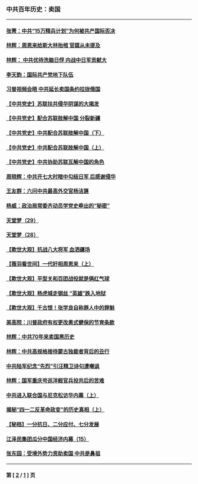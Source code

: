 ### 中共百年历史：卖国
---
#### [张菁：中共“15万精兵计划”为何被共产国际否决](../../pages/nf1176117/n13967677.md?06060430) 
#### [林辉：周恩来给斯大林抬棺 官媒从未提及](../../pages/nf1176117/n13961173.md?06060430) 
#### [林辉： 中共优待洗脑日俘 内战中日军贡献大](../../pages/nf1176117/n13624644.md?06060430) 
#### [李天韵：国际共产党地下队伍](../../pages/nf1176117/n13611808.md?06060430) 
#### [习普视频会晤 中共延长卖国条约拉拢俄国](../../pages/nf1176117/n13060971.md?06060430) 
#### [【中共党史】苏联扶共侵华阴谋的大揭发](../../pages/nf1176117/n13056050.md?06060430) 
#### [【中共党史】配合苏联肢解中国 分裂新疆](../../pages/nf1176117/n13040700.md?06060430) 
#### [【中共党史】中共配合苏联肢解中国（下）](../../pages/nf1176117/n13035660.md?06060430) 
#### [【中共党史】中共配合苏联肢解中国（上）](../../pages/nf1176117/n13030262.md?06060430) 
#### [【中共党史】中共协助苏联瓦解中国的角色](../../pages/nf1176117/n13018109.md?06060430) 
#### [周晓辉：中共开七大时暗中勾结日军 后感谢侵华](../../pages/nf1176117/n12921960.md?06060430) 
#### [王友群：六问中共最高外交官杨洁篪](../../pages/nf1176117/n12836495.md?06060430) 
#### [杨威：政治局常委齐动员学党史牵出的“秘密”](../../pages/nf1176117/n12764642.md?06060430) 
#### [天堂梦（29）](../../pages/nf1176117/n12408465.md?06060430) 
#### [天堂梦（28）](../../pages/nf1176117/n12408309.md?06060430) 
#### [【欺世大观】抗战八大将军 血洒疆场](../../pages/nf1176117/n12357044.md?06060430) 
#### [【薇羽看世间】一代奸相周恩来（上）](../../pages/nf1176117/n12401109.md?06060430) 
#### [【欺世大观】平型关和百团战役就是俩红气球](../../pages/nf1176117/n12359157.md?06060430) 
#### [【欺世大观】杨虎城走钢丝 “英雄”跌入地狱](../../pages/nf1176117/n12358840.md?06060430) 
#### [【欺世大观】千古恨！张学良自称罪人中的罪魁](../../pages/nf1176117/n12358629.md?06060430) 
#### [美高院：川普政府有权更改奥式健保的节育条款](../../pages/nf1176117/n12242171.md?06060430) 
#### [林辉：中共70年来卖国黑历史](../../pages/nf1176117/n11552181.md?06060430) 
#### [林辉：中共高规格接待蒙古独裁者背后的丑行](../../pages/nf1176117/n11225005.md?06060430) 
#### [中共陆军纪念“先烈”引汪精卫诗句遭嘲讽](../../pages/nf1176117/n11153345.md?06060430) 
#### [林辉：国军重庆号巡洋舰官兵投共后的苦难](../../pages/nf1176117/n10997801.md?06060430) 
#### [中共进入联合国与尼克松访华内幕（上）](../../pages/nf1176117/n10138788.md?06060430) 
#### [揭秘“四一二反革命政变”的历史真相（上）](../../pages/nf1176117/n9996650.md?06060430) 
#### [【秘档】一分抗日、二分应付、七分发展](../../pages/nf1176117/n9331484.md?06060430) 
#### [江泽民集团瓜分中国经济内幕（15）](../../pages/nf1176117/n9268584.md?06060430) 
#### [张东园：受境外势力资助卖国 中共是鼻祖](../../pages/nf1176117/n9272480.md?06060430) 

---
#### 第 [ [2](./2.md?06060430) / [1](./1.md?06060430) ] 页
